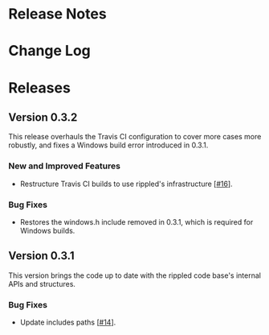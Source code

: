 # Release Notes

# Change Log

# Releases

## Version 0.3.2

This release overhauls the Travis CI configuration to cover more cases more robustly, and fixes a Windows build error introduced in 0.3.1.

### New and Improved Features

- Restructure Travis CI builds to use rippled's infrastructure [[#16](https://github.com/ripple/validator-keys-tool/pull/16)].

### Bug Fixes

- Restores the windows.h include removed in 0.3.1, which is required for Windows builds.

## Version 0.3.1

This version brings the code up to date with the rippled code base's internal APIs and structures.

### Bug Fixes

- Update includes paths [[#14](https://github.com/ripple/validator-keys-tool/pull/14)].
